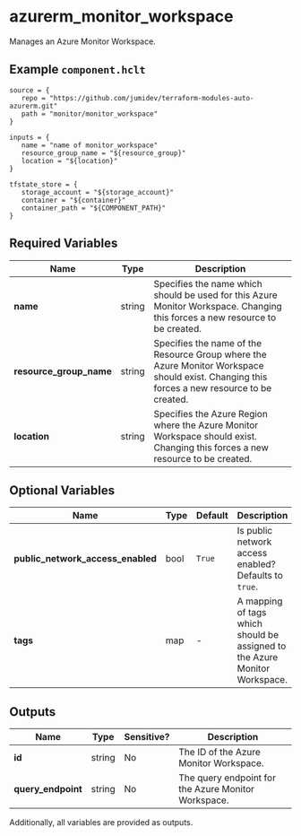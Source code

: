 # azurerm_monitor_workspace

Manages an Azure Monitor Workspace.

## Example `component.hclt`

```hcl
source = {
   repo = "https://github.com/jumidev/terraform-modules-auto-azurerm.git"   
   path = "monitor/monitor_workspace"   
}

inputs = {
   name = "name of monitor_workspace"   
   resource_group_name = "${resource_group}"   
   location = "${location}"   
}

tfstate_store = {
   storage_account = "${storage_account}"   
   container = "${container}"   
   container_path = "${COMPONENT_PATH}"   
}

```

## Required Variables

| Name | Type |  Description |
| ---- | --------- |  ----------- |
| **name** | string |  Specifies the name which should be used for this Azure Monitor Workspace. Changing this forces a new resource to be created. | 
| **resource_group_name** | string |  Specifies the name of the Resource Group where the Azure Monitor Workspace should exist. Changing this forces a new resource to be created. | 
| **location** | string |  Specifies the Azure Region where the Azure Monitor Workspace should exist. Changing this forces a new resource to be created. | 

## Optional Variables

| Name | Type |  Default  |  Description |
| ---- | --------- |  ----------- | ----------- |
| **public_network_access_enabled** | bool |  `True`  |  Is public network access enabled? Defaults to `true`. | 
| **tags** | map |  -  |  A mapping of tags which should be assigned to the Azure Monitor Workspace. | 



## Outputs

| Name | Type | Sensitive? | Description |
| ---- | ---- | --------- | --------- |
| **id** | string | No  | The ID of the Azure Monitor Workspace. | 
| **query_endpoint** | string | No  | The query endpoint for the Azure Monitor Workspace. | 

Additionally, all variables are provided as outputs.

